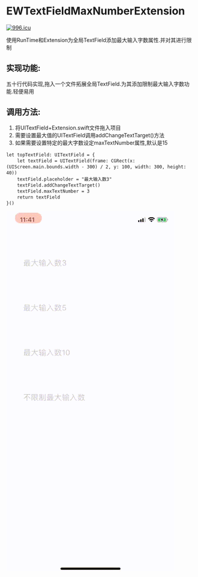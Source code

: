 # EWTextFieldMaxNumberExtension
[![996.icu](https://img.shields.io/badge/link-996.icu-red.svg)](https://996.icu)

使用RunTime和Extension为全局TextField添加最大输入字数属性.并对其进行限制

## 实现功能:

五十行代码实现,拖入一个文件拓展全局TextField.为其添加限制最大输入字数功能.轻便易用

## 调用方法:
1. 将UITextField+Extension.swift文件拖入项目
2. 需要设置最大值的UITextField调用addChangeTextTarget()方法
3. 如果需要设置特定的最大字数设定maxTextNumber属性,默认是15
```
let topTextField: UITextField = {
    let textField = UITextField(frame: CGRect(x: (UIScreen.main.bounds.width - 300) / 2, y: 100, width: 300, height: 40))
    textField.placeholder = "最大输入数3"
    textField.addChangeTextTarget()
    textField.maxTextNumber = 3
    return textField
}()
```

![效果图预览](https://github.com/WangLiquan/EWTextFieldMaxNumberExtension/raw/master/images/demonstration.gif)
